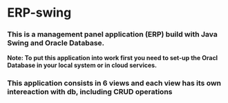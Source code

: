 # ERP-swing

### This is a management panel application (ERP) build with Java Swing and Oracle Database.

**Note: To put this application into work first you need to set-up the Oracl Database in your local system or in cloud services.**

### This application consists in 6 views and each view has its own intereaction with db, including CRUD operations
